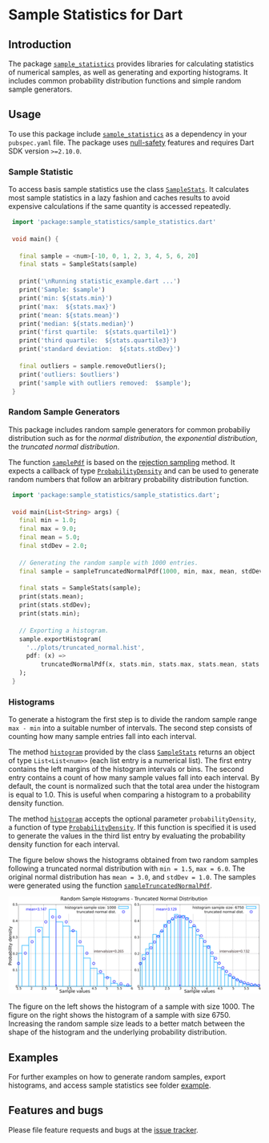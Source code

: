 
# Sample Statistics for Dart



## Introduction

The package [`sample_statistics`][sample_statistics] provides libraries for calculating statistics of
numerical samples, as well as generating and exporting histograms. It includes common probability
distribution functions and simple random sample generators.

## Usage

To use this package include [`sample_statistics`][sample_statistics] as a dependency in your `pubspec.yaml` file.
The package uses [null-safety] features and requires Dart SDK version `>=2.10.0`.

### Sample Statistic

To access basis sample statistics use the class [`SampleStats`][SampleStats]. It calculates most
sample statistics in a lazy fashion and caches results to avoid expensive calculations if the
same quantity is accessed repeatedly.

```Dart
 import 'package:sample_statistics/sample_statistics.dart'

 void main() {

   final sample = <num>[-10, 0, 1, 2, 3, 4, 5, 6, 20]
   final stats = SampleStats(sample)

   print('\nRunning statistic_example.dart ...')
   print('Sample: $sample')
   print('min: ${stats.min}')
   print('max:  ${stats.max}')
   print('mean: ${stats.mean}')
   print('median: ${stats.median}')
   print('first quartile:  ${stats.quartile1}')
   print('third quartile:  ${stats.quartile3}')
   print('standard deviation:  ${stats.stdDev}')

   final outliers = sample.removeOutliers();
   print('outliers: $outliers')
   print('sample with outliers removed:  $sample');
 }
```

### Random Sample Generators

This package includes random sample generators for common probabiliy distribution such
as for the *normal distribution*,
the *exponential distribution*, the *truncated normal distribution*.

The function [`samplePdf`][samplePdf] is based on the [rejection sampling][rejection-sampling] method.
It expects a callback of type [`ProbabilityDensity`][ProbabilityDensity] and can be used
to generate random numbers that follow an arbitrary probability distribution function.

```Dart
 import 'package:sample_statistics/sample_statistics.dart';

 void main(List<String> args) {
   final min = 1.0;
   final max = 9.0;
   final mean = 5.0;
   final stdDev = 2.0;

   // Generating the random sample with 1000 entries.
   final sample = sampleTruncatedNormalPdf(1000, min, max, mean, stdDev);

   final stats = SampleStats(sample);
   print(stats.mean);
   print(stats.stdDev);
   print(stats.min);

   // Exporting a histogram.
   sample.exportHistogram(
     '../plots/truncated_normal.hist',
     pdf: (x) =>
         truncatedNormalPdf(x, stats.min, stats.max, stats.mean, stats.stdDev),
   );
 }
```

### Histograms

To generate a histogram the first step is to divide the random sample range `max - min`
into a suitable number of intervals.
The second step consists of counting how many sample entries fall into each
interval.

The method [`histogram`][histogram] provided by the class [`SampleStats`][SampleStats]
returns an object of type `List<List<num>>` (each list entry is a numerical list).
The first entry contains the left margins of the histogram intervals or bins.
The second entry contains a count of how many sample values fall into each interval. By default,
the count is normalized such that the total area under the histogram is equal to 1.0.
This is useful when comparing a histogram to a probability density function.

The method [`histogram`][histogram] accepts the optional parameter `probabilityDensity`,
a function of type [`ProbabilityDensity`][ProbabilityDensity]. If this function is
specified it is used to
generate the values in the third list entry by evaluating the
probability density function for each interval.

The figure below shows the histograms obtained from two random samples following a truncated
normal distribution with `min = 1.5`, `max = 6.0`. The original normal distribution has
`mean = 3.0`, and `stdDev = 1.0`.
The samples were generated using the function [`sampleTruncatedNormalPdf`][sampleTruncatedNormalPdf].


![Directed Graph Image](https://github.com/simphotonics/sample_statistics/blob/main/example/plots/histogram_truncated_normal_2.svg)

The figure on the left shows the histogram of a sample with size 1000. The figure on the right
shows the histogram of a sample with size 6750. Increasing the random sample size leads to a
better match between the shape of the histogram and the underlying probability distribution.

## Examples

For further examples on how to generate random samples, export histograms,
and access sample statistics see folder [example].



## Features and bugs

Please file feature requests and bugs at the [issue tracker].


[CachedObjectFactory]: https://pub.dev/documentation/sample_statistics/latest/sample_statistics/CachedObjectFactory.html

[example]: https://github.com/simphotonics/sample_statistic/tree/master/example

[histogram]: https://pub.dev/documentation/sample_statistics/latest/sample_statistics/SampleStats/histogram.html

[issue tracker]: https://github.com/simphotonics/sample_statistics/issues

[null-safety]: https://dart.dev/null-safety

[ProbabilityDensity]: https://pub.dev/documentation/sample_statistics/latest/sample_statistics/ProbabilityDensity.html

[rejection-sampling]: https://en.wikipedia.org/wiki/Rejection_sampling

[sample_statistics]: https://pub.dev/packages/sample_statistics

[samplePdf]: https://pub.dev/documentation/sample_statistics/latest/sample_statistics/samplePdf.html

[SampleStats]: https://pub.dev/documentation/sample_statistics/latest/sample_statistics/SampleStats-class.html

[sampleTruncatedNormalPdf]: https://pub.dev/documentation/sample_statistics/latest/sample_statistics/sampelTruncatedNormalPdf.html